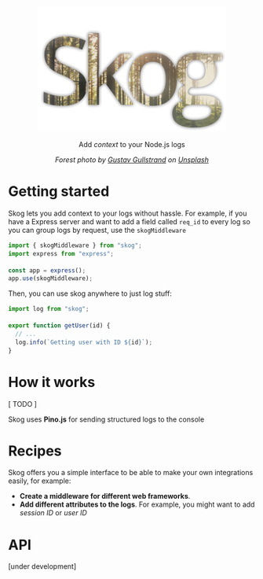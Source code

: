 <div align="center">
<img src="media/skog-logo.png" width="384">
<p>
Add <em>context</em> to your Node.js logs
</p>
<em>Forest photo by <a href="https://unsplash.com/photos/d6kSvT2xZQo">Gustav Gullstrand</a> on <a href="https://unsplash.com">Unsplash</a></em>
</div>

# Getting started

Skog lets you add context to your logs without hassle. For example, if you have a Express server and want to add a field called `req_id` to every log so you can group logs by request, use the `skogMiddleware`

```ts
import { skogMiddleware } from "skog";
import express from "express";

const app = express();
app.use(skogMiddleware);
```

Then, you can use skog anywhere to just log stuff:

```ts
import log from "skog";

export function getUser(id) {
  // ...
  log.info(`Getting user with ID ${id}`);
}
```

# How it works

[ TODO ]

Skog uses **Pino.js** for sending structured logs to the console

# Recipes

Skog offers you a simple interface to be able to make your own integrations easily, for example:

- **Create a middleware for different web frameworks**.
- **Add different attributes to the logs**. For example, you might want to add _session ID_ or _user ID_

# API

[under development]
